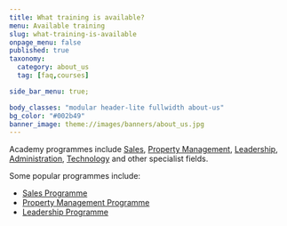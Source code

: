 ```yaml
---
title: What training is available?
menu: Available training
slug: what-training-is-available
onpage_menu: false
published: true
taxonomy:
  category: about_us
  tag: [faq,courses]

side_bar_menu: true;

body_classes: "modular header-lite fullwidth about-us"
bg_color: "#002b49"
banner_image: theme://images/banners/about_us.jpg
---
```


Academy programmes include [Sales](/courses/sales), [Property Management](/courses/property-management), [Leadership](/courses/leadership), [Administration](/courses/office-administrator-programme), [Technology](/courses/technology) and other specialist fields.

Some popular programmes include:

- [Sales Programme](/courses/sales/sales-programme)
- [Property Management Programme](/courses/property-management/property-management-programme)
- [Leadership Programme](/courses/leadership/leadership-programme)
